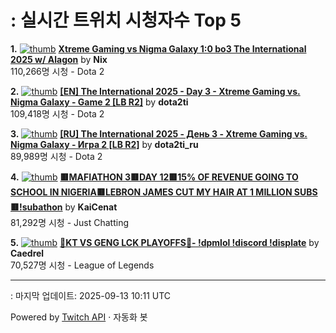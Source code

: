# : 실시간 트위치 시청자수 Top 5

**1.** [![thumb](https://static-cdn.jtvnw.net/previews-ttv/live_user_nix-320x180.jpg)](https://twitch.tv/Nix)
**[Xtreme Gaming vs Nigma Galaxy 1:0 bo3 The International 2025 w/ Alagon](https://twitch.tv/Nix)** by **Nix**<br>110,266명 시청  - Dota 2

**2.** [![thumb](https://static-cdn.jtvnw.net/previews-ttv/live_user_dota2ti-320x180.jpg)](https://twitch.tv/dota2ti)
**[[EN] The International 2025 - Day 3 - Xtreme Gaming vs. Nigma Galaxy - Game 2 [LB R2]](https://twitch.tv/dota2ti)** by **dota2ti**<br>109,418명 시청  - Dota 2

**3.** [![thumb](https://static-cdn.jtvnw.net/previews-ttv/live_user_dota2ti_ru-320x180.jpg)](https://twitch.tv/dota2ti_ru)
**[[RU] The International 2025 - День 3 - Xtreme Gaming vs. Nigma Galaxy - Игра 2 [LB R2]](https://twitch.tv/dota2ti_ru)** by **dota2ti_ru**<br>89,989명 시청  - Dota 2

**4.** [![thumb](https://static-cdn.jtvnw.net/previews-ttv/live_user_kaicenat-320x180.jpg)](https://twitch.tv/KaiCenat)
**[🟥MAFIATHON 3🟥DAY 12🟥15% OF REVENUE GOING TO SCHOOL IN NIGERIA🟥LEBRON JAMES CUT MY HAIR AT 1 MILLION SUBS🟥!subathon](https://twitch.tv/KaiCenat)** by **KaiCenat**<br>81,292명 시청  - Just Chatting

**5.** [![thumb](https://static-cdn.jtvnw.net/previews-ttv/live_user_caedrel-320x180.jpg)](https://twitch.tv/Caedrel)
**[🔴KT VS GENG LCK PLAYOFFS🔴-  !dpmlol !discord !displate](https://twitch.tv/Caedrel)** by **Caedrel**<br>70,527명 시청  - League of Legends


---
: 마지막 업데이트: 2025-09-13 10:11 UTC

Powered by [Twitch API](https://dev.twitch.tv/docs/api/reference) · 자동화 봇